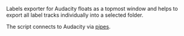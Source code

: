 Labels exporter for Audacity floats as a topmost window and helps to export all label tracks individually into a selected folder.

The script connects to Audacity via [pipes](https://github.com/audacity/audacity/tree/master/scripts/piped-work).
